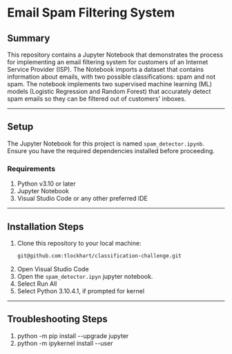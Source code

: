 # Email Spam Filtering System

## Summary

This repository contains a Jupyter Notebook that demonstrates the process for implementing an email filtering system for customers of an Internet Service Provider (ISP). The Notebook imports a dataset that contains information about emails, with two possible classifications: spam and not spam. The notebook implements two supervised machine learning (ML) models (Logistic Regression and Random Forest) that accurately detect spam emails so they can be filtered out of customers' inboxes.

---

## Setup

The Jupyter Notebook for this project is named `spam_detector.ipynb`. Ensure you have the required dependencies installed before proceeding.

### Requirements

1. Python v3.10 or later
2. Jupyter Notebook
3. Visual Studio Code or any other preferred IDE

---

## Installation Steps

1. Clone this repository to your local machine:
   ```bash
   git@github.com:tlockhart/classification-challenge.git
2. Open Visual Studio Code
3. Open the `spam_detector.ipyn` jupyter notebook.
4. Select Run All
5. Select Python 3.10.4.1, if prompted for kernel

---

## Troubleshooting Steps

1. python -m pip install --upgrade jupyter
2. python -m ipykernel install --user